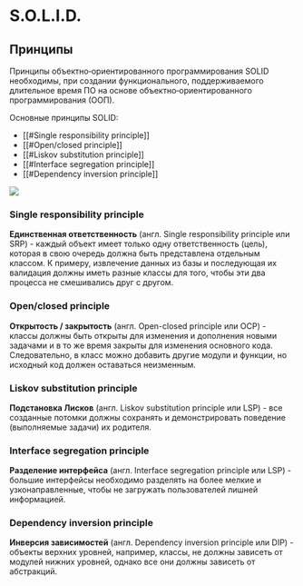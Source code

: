 # S.O.L.I.D.

## Принципы

Принципы объектно‑ориентированного программирования SOLID необходимы, при создании функционального, поддерживаемого
длительное время ПО на основе объектно‑ориентированного программирования (ООП).

Основные принципы SOLID:

- [[#Single responsibility principle]]
- [[#Open/closed principle]]
- [[#Liskov substitution principle]]
- [[#Interface segregation principle]]
- [[#Dependency inversion principle]]

![](solid.png)

### Single responsibility principle

**Единственная ответственность** (англ. Single responsibility principle или SRP) - каждый объект имеет только одну
ответственность (цель), которая в свою очередь должна быть представлена отдельным классом. К примеру, извлечение данных
из базы и последующая их валидация должны иметь разные классы для того, чтобы эти два процесса не смешивались друг с
другом.

### Open/closed principle

**Открытость / закрытость** (англ. Open-closed principle или OCP) - классы должны быть открыты для изменения и
дополнения новыми задачами и в то же время закрыты для изменения основного кода. Следовательно, в класс можно добавить
другие модули и функции, но исходный код должен оставаться неизменным.

### Liskov substitution principle

**Подстановка Лисков** (англ. Liskov substitution principle или LSP) - все созданные потомки должны сохранять и
демонстрировать поведение (выполняемые задачи) их родителя.

### Interface segregation principle

**Разделение интерфейса** (англ. Interface segregation principle или LSP) - большие интерфейсы необходимо разделять на
более мелкие и узконаправленные, чтобы не загружать пользователей лишней информацией.

### Dependency inversion principle

**Инверсия зависимостей** (англ. Dependency inversion principle или DIP) - объекты верхних уровней, например, классы, не
должны зависеть от модулей нижних уровней, однако все они должны зависеть от абстракций.
